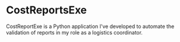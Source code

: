 # CostReportsExe
CostReportExe is a Python application I've developed to automate the validation of reports in my role as a logistics coordinator.
